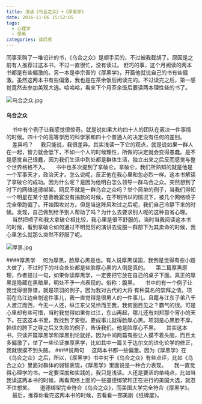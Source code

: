 ```yaml
---
title: 浅读《乌合之众》+《厚黑学》
date: 2016-11-06 15:52:05
tags:
  - 心理学
  - 厚黑
categories: 读后感
---
```


同事采购了一堆设计的书，《乌合之众》是顺手买的，不过被我截胡了。原因是之前有人推荐过这本书，不过一直很忙，没有读过。	赶巧的事，这个月阅读的两本书都是有些偏激的。另一本是李宗吾的《厚黑学》，开篇他就说自己的书有些偏激。虽然这两本书有些偏激，我也是在茶余饭后闲读完的。不过读完之后，第一感觉竟然去参加美观大选。哈哈哈，看来下个月茶余饭后要读两本理性些的书了。

<!--more-->

![乌合之众.jpg](http://upload-images.jianshu.io/upload_images/1089029-fa7896864b424400.jpg?imageMogr2/auto-orient/strip%7CimageView2/2/w/1240)

#### 乌合之众

    书中有个例子让我感觉很惊奇。就是说如果大约四十人的团队在表决一件事情的时候。四十个的高等学历的科学家和四十个普通人的决定没有任何的差别。
    差异吗？
    我只能说，我很差异。其实浅读一下它的观点，就是说如果一群人在一起，智力就会低下，不如一个人的时候理性，所做的决定就会变得愚蠢。是不是感觉自己很蠢，因为我们生活中到处都是群体生活，独立出来之后反而感觉与整个世界格格不入。
    书中也多次提到了拿破仑。拿破仑，我们所熟知的就是他是一个军事天才，政治天才。怎么说呢，反正他在我心里和忽必烈一样。这本书解读了拿破仑的成功。因为什么呢？是因为他明白怎么领导一群乌合之众。突然想到了时下的网络道德绑架。网民不就是一群乌合之众吗？举个简单的例子，当我们得知一个明星在某个慈善晚宴没有捐款的时候，在不明所以的情况下，被几个网络喷子完全带跑偏了。开始围攻对方。但是当这阵风吹过之后呢，我们自己冷静下来的时候。发现，自己做到给予别人帮助了吗？为什么去要求别人呢的这种自省心理。
    当然把喷子和我大拿破仑相比较，我心里是很不舒服的。当时当我阅读这本书的时候，看到拿破仑如何通过不明觉厉的演讲去说服一群部下为其卖命的时候，我心里怎么就那么突然不舒服了呢。

![厚黑.jpg](http://upload-images.jianshu.io/upload_images/1089029-b8367ff8cd17a861.jpg?imageMogr2/auto-orient/strip%7CimageView2/2/w/1240)

####厚黑学
    何为厚黑，脸厚心黑是也。有人说厚黑误国，我倒是觉得有些小题大做了，不过时下的社会处处都是些脸厚心黑的人倒是真的。
    第二篇厚黑原理，作者提过一句，如果你读厚黑学，一定要把它放在自己的桌子下面。真正的厚黑是隐藏在黑暗里，明处不予一点表现的。俗称：腹黑。
    书中的有一个例子让我觉得很靠谱，就是项羽的例子。因为我对古代的大将 有种莫名的崇拜之情。项羽在乌江边自刎这件事儿，我一直觉得是很男人的一件事儿。且籍与江东子弟八千人渡江而西，今无一人还，纵江东父兄怜而王我，我何面目见之？霸气的很。可是心里却有些可惜，当时我觉得如果你过江，东山再起，哪儿还有刘邦那个宵小的天下。在这这本书里，我找到了安慰。要成事儿就得脸厚心黑。项羽是心黑脸不厚。韩信的胯下之辱之后又失败的例子，告诉我们。他是脸厚心不黑。
    其实这本书，只读开篇厚黑学和厚黑别论就好。因为中间两篇有些让人摸不着头脑，而且太多偏激了，举了一些论证推厚黑学，比如其中一篇关于达尔文的进化论学的修正，我就很摸不到头脑。
####说两句
    这两本书都一些偏激。因为《厚黑学》在《乌合之众》之后，所以，《厚黑学》书中对于《乌合之众》有些点评，比如《乌合之众》里面对群体的弱智表现，《厚黑学》里面说是一种合力表现。
    我一直觉得心理学的书，一定要深度和实践的，我只是浅读。人还是要活的单纯点，比如当我读这两本书的时候，再看网络上面的一些道德绑架和正在进行的美国大选，就忍不住想笑。
    道德绑架完全符合《乌合之众》，而美国大学完全符合《厚黑学》。
    最后，推荐你看完这两本书的时候，去看看一部美剧《纸牌屋》。